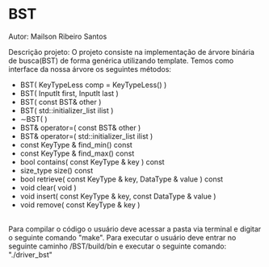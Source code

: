 # BST
Autor: Mailson Ribeiro Santos 

Descrição projeto: 
O projeto consiste na implementação de árvore binária de busca(BST) de forma genérica utilizando template. Temos como interface da nossa árvore os seguintes métodos: <br/>
<ul>
<li>BST( KeyTypeLess comp = KeyTypeLess() )</li>
<li>BST( InputIt first, InputIt last )</li>
<li>BST( const BST& other ) </li>
<li>BST( std::initializer_list<T> ilist )</li>
<li>∼BST( )</li>
<li>BST& operator=( const BST& other )</li>
<li>BST& operator=( std::initializer_list<T> ilist )</li>
<li>const KeyType & find_min() const </li>
<li>const KeyType & find_max() const </li>
<li>bool contains( const KeyType & key ) const </li>
<li>size_type size() const </li>
<li>bool retrieve( const KeyType & key, DataType & value ) const </li>
<li>void clear( void ) </li>
<li>void insert( const KeyType & key, const DataType & value ) </li>
<li>void remove( const KeyType & key ) </li>
</ul>
<br/>
Para compilar o código o usuário deve acessar a pasta via terminal e digitar o seguinte comando "make". Para executar o usuário deve entrar no seguinte caminho /BST/build/bin e executar o seguinte comando:  "./driver_bst"

